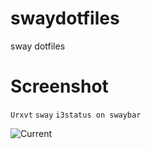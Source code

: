 # swaydotfiles
sway dotfiles




# Screenshot

 `Urxvt` `sway` `i3status on swaybar` 

![Current](http://i.imgur.com/1HEWdHL.png)
